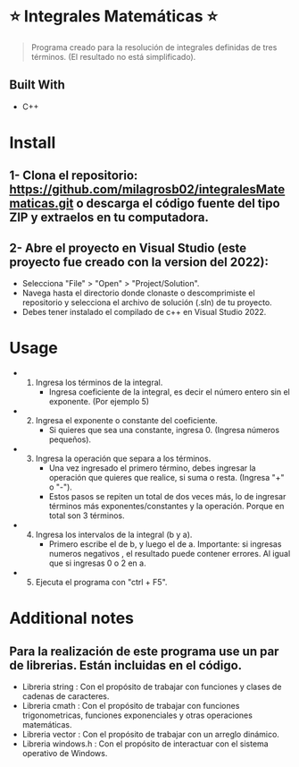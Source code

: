 # ⭐️ Integrales Matemáticas ⭐️

 > Programa creado para la resolución de integrales definidas de tres términos. (El resultado no está simplificado).

## Built With
- C++

# Install
## 1- Clona el repositorio: https://github.com/milagrosb02/integralesMatematicas.git o descarga el código fuente del tipo ZIP y extraelos en tu computadora.
## 2- Abre el proyecto en Visual Studio (este proyecto fue creado con la version del 2022):
- Selecciona "File" > "Open" > "Project/Solution".
- Navega hasta el directorio donde clonaste o descomprimiste el repositorio y selecciona el archivo de solución (.sln) de tu proyecto.
- Debes tener instalado el compilado de c++ en Visual Studio 2022.


# Usage
- 1. Ingresa los términos de la integral.
     - Ingresa coeficiente de la integral, es decir el número entero sin el exponente. (Por ejemplo 5)
- 2. Ingresa el exponente o constante del coeficiente.
     - Si quieres que sea una constante, ingresa 0. (Ingresa números pequeños).
- 3. Ingresa la operación que separa a los términos.
     - Una vez ingresado el primero término, debes ingresar la operación que quieres que realice, si suma o resta. (Ingresa "+" o "-").
     - Estos pasos se repiten un total de dos veces más, lo de ingresar términos más exponentes/constantes y la operación. Porque en total son 3 términos.
- 4. Ingresa los intervalos de la integral (b y a).
     - Primero escribe el de b, y luego el de a. Importante: si ingresas numeros negativos , el resultado puede contener errores. Al igual que si ingresas 0 o 2 en a.
- 5. Ejecuta el programa con "ctrl + F5".


# Additional notes
## Para la realización de este programa use un par de librerias. Están incluidas en el código.
- Libreria string : Con el propósito de trabajar con funciones y clases de cadenas de caracteres.
- Libreria cmath : Con el propósito de trabajar con funciones trigonometricas, funciones exponenciales y otras operaciones matemáticas.
- Libreria vector : Con el propósito de trabajar con un arreglo dinámico.
- Libreria windows.h : Con el propósito de interactuar con el sistema operativo de Windows.
  
